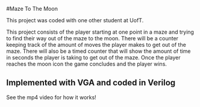 #Maze To The Moon

This project was coded with one other student at UofT.

This project consists of the player starting at one point in a maze and trying to find their way out of the maze to the moon. There will be a counter keeping track of the amount of moves the player makes to get out of the maze. There will also be a timed counter that will show the amount of time in seconds the player is taking to get out of the maze. Once the player reaches the moon icon the game concludes and the player wins.

Implemented with VGA and coded in Verilog
---
See the mp4 video for how it works!
